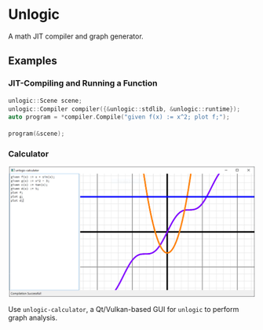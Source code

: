 # Unlogic

A math JIT compiler and graph generator.

## Examples

### JIT-Compiling and Running a Function

```c++
unlogic::Scene scene;
unlogic::Compiler compiler({&unlogic::stdlib, &unlogic::runtime});
auto program = *compiler.Compile("given f(x) := x^2; plot f;");

program(&scene);
```

### Calculator

<p align="center">
    <img src="docs/public/SampleRender.png" width="500">
</p>

Use `unlogic-calculator`, a Qt/Vulkan-based GUI for `unlogic` to perform graph analysis.